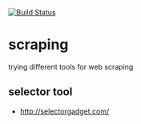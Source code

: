 [![Build Status](https://travis-ci.org/brownman/scraping.svg?branch=develop)](https://travis-ci.org/brownman/scraping)



  
  
  
  


 
 
 


scraping
=========
trying different tools for web scraping

selector tool
----
- http://selectorgadget.com/
